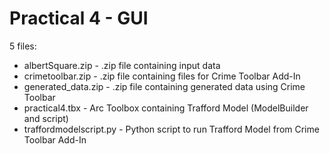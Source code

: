 # Practical 4 - GUI

5 files:
- albertSquare.zip - .zip file containing input data
- crimetoolbar.zip - .zip file containing files for Crime Toolbar Add-In
- generated_data.zip - .zip file containing generated data using Crime Toolbar
- practical4.tbx - Arc Toolbox containing Trafford Model (ModelBuilder and script)
- traffordmodelscript.py - Python script to run Trafford Model from Crime Toolbar Add-In
